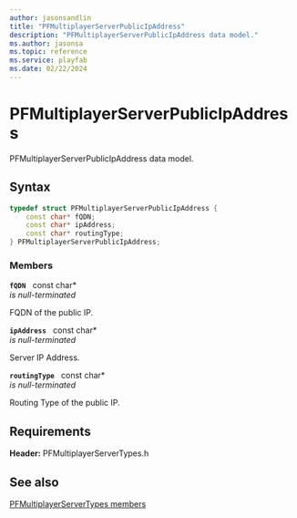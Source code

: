 ```yaml
---
author: jasonsandlin
title: "PFMultiplayerServerPublicIpAddress"
description: "PFMultiplayerServerPublicIpAddress data model."
ms.author: jasonsa
ms.topic: reference
ms.service: playfab
ms.date: 02/22/2024
---
```


# PFMultiplayerServerPublicIpAddress  

PFMultiplayerServerPublicIpAddress data model.  

## Syntax  
  
```cpp
typedef struct PFMultiplayerServerPublicIpAddress {  
    const char* fQDN;  
    const char* ipAddress;  
    const char* routingType;  
} PFMultiplayerServerPublicIpAddress;  
```
  
### Members  
  
**`fQDN`** &nbsp; const char*  
*is null-terminated*  
  
FQDN of the public IP.
  
**`ipAddress`** &nbsp; const char*  
*is null-terminated*  
  
Server IP Address.
  
**`routingType`** &nbsp; const char*  
*is null-terminated*  
  
Routing Type of the public IP.
  
  
## Requirements  
  
**Header:** PFMultiplayerServerTypes.h
  
## See also  
[PFMultiplayerServerTypes members](../pfmultiplayerservertypes_members.md)  

  
  
